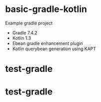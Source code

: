 # basic-gradle-kotlin

Example gradle project
- Gradle 7.4.2
- Kotlin 1.3
- Ebean gradle enhancement plugin
- Kotlin querybean generation using KAPT
# test-gradle
# test-gradle
